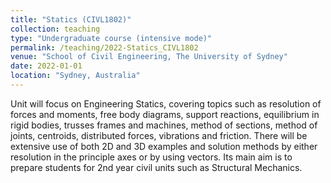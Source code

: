 ```yaml
---
title: "Statics (CIVL1802)"
collection: teaching
type: "Undergraduate course (intensive mode)"
permalink: /teaching/2022-Statics_CIVL1802
venue: "School of Civil Engineering, The University of Sydney"
date: 2022-01-01
location: "Sydney, Australia"
---
```


Unit will focus on Engineering Statics, covering topics such as resolution of forces and moments, free body diagrams, support reactions, equilibrium in rigid bodies, trusses frames and machines, method of sections, method of joints, centroids, distributed forces, vibrations and friction. There will be extensive use of both 2D and 3D examples and solution methods by either resolution in the principle axes or by using vectors. Its main aim is to prepare students for 2nd year civil units such as Structural Mechanics.